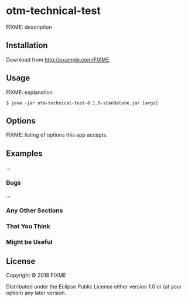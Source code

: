 # otm-technical-test

FIXME: description

## Installation

Download from http://example.com/FIXME.

## Usage

FIXME: explanation

    $ java -jar otm-technical-test-0.1.0-standalone.jar [args]

## Options

FIXME: listing of options this app accepts.

## Examples

...

### Bugs

...

### Any Other Sections
### That You Think
### Might be Useful

## License

Copyright © 2018 FIXME

Distributed under the Eclipse Public License either version 1.0 or (at
your option) any later version.
